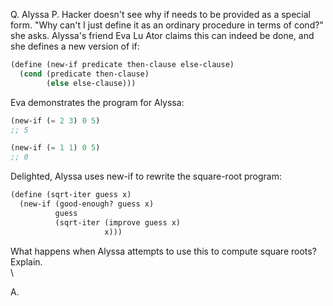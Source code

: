 Q. Alyssa P. Hacker doesn't see why if needs to be provided as a special form. "Why can't I just define it as an ordinary procedure in terms of cond?" she asks. Alyssa's friend Eva Lu Ator claims this can indeed be done, and she defines a new version of if:

``` scheme
(define (new-if predicate then-clause else-clause)
  (cond (predicate then-clause)
        (else else-clause)))
```

Eva demonstrates the program for Alyssa:

``` scheme
(new-if (= 2 3) 0 5)
;; 5

(new-if (= 1 1) 0 5)
;; 0
```

Delighted, Alyssa uses new-if to rewrite the square-root program:

``` scheme
(define (sqrt-iter guess x)
  (new-if (good-enough? guess x)
          guess
          (sqrt-iter (improve guess x)
                     x)))
```

What happens when Alyssa attempts to use this to compute square roots? Explain. \
\

A.
